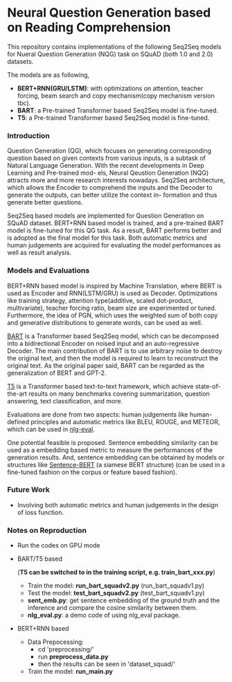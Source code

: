 # Neural Question Generation based on Reading Comprehension

This repository contains implementations of the following Seq2Seq models for Nueral Question Generation (NQG) task on SQuAD (both 1.0 and 2.0) datasets. 

The models are as following,

- **BERT+RNN(GRU/LSTM)**: with optimizations on attention, teacher forcing, beam search and copy mechanism(copy mechanism version tbc).
- **BART**: a Pre-trained Transformer based Seq2Seq model is fine-tuned.
- **T5**: a Pre-trained Transformer based Seq2Seq model is fine-tuned.



### Introduction

Question Generation (QG), which focuses on generating corresponding question based on given contexts from various inputs, is a subtask of Natural Language Generation. With the recent developments in Deep Learning and Pre-trained mod- els, Neural Qeustion Generation (NQG) attracts more and more research interests nowadays. Seq2Seq architecture, which allows the Encoder to comprehend the inputs and the Decoder to generate the outputs, can better utilize the context in- formation and thus generate better questions.

Seq2Seq based models are implemented for Question Generation on SQuAD dataset. BERT+RNN based model is trained, and a pre-trained BART model is fine-tuned for this QG task. As a result, BART performs better and is adopted as the final model for this task. Both automatic metrics and human judgements are acquired for evaluating the model performances as well as result analysis.



### Models and Evaluations

BERT+RNN based model is inspired by Machine Translation, where BERT is used as Encoder and RNN(LSTM/GRU) is used as Decoder. Optimizations like training strategy, attention type(additive, scaled dot-product, multivariate), teacher forcing ratio,  beam size are experimented or tuned. Furthermore, the idea of PGN, which uses the weighted sum of both copy and generative distributions to generate words, can be used as well. 

 [BART](https://arxiv.org/pdf/1910.13461.pdf) is a Transformer based Seq2Seq model, which can be decomposed into a bidirectional Encoder on noised input and an auto-regressive Decoder. The main contribution of BART is to use arbitrary noise to destroy the original text, and then the model is required to learn to reconstruct the original text. As the original paper said, BART can be regarded as the generalization of BERT and GPT-2. 

[T5](https://arxiv.org/pdf/1910.10683.pdf) is a Transformer based text-to-text framework, which achieve state-of-the-art results on many benchmarks covering summarization, question answering, text classification, and more.

Evaluations are done from two aspects: human judgements like human-defined principles and automatic metrics like BLEU, ROUGE, and METEOR, which can be used in [nlg-eval](https://github.com/Maluuba/nlg-eval).

One potential feasible is proposed. Sentence embedding similarity can be used as a embedding based metric to measure the performances of the generation results. And, sentence embedding can be obtained by models or structures like [Sentence-BERT](https://arxiv.org/pdf/1908.10084.pdf) (a siamese BERT structure) (can be used in a fine-tuned fashion on the corpus or feature based fashion). 



### Future Work

- Involving both automatic metrics and human judgements in the design of loss function.



### Notes on Reproduction

- Run the codes on GPU mode

- BART/T5 based

  (**T5 can be switched to in the training script, e.g. train_bart_xxx.py**)

  - Train the model: **run_bart_squadv2.py** (run_bart_squadv1.py)
  - Test the model: **test_bart_squadv2.py** (test_bart_squadv1.py)
  - **sent_emb.py**: get sentence embedding of the ground truth and the inference and compare the cosine similarity between them.
  - **nlg_eval.py**: a demo code of using nlg_eval package.

- BERT+RNN based

  - Data Prepocessing:
    - cd 'preprocessing/'
    - run **preprocess_data.py**
    - then the results can be seen in 'dataset_squad/'
  - Train the model: **run_main.py**


